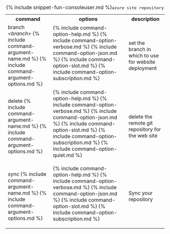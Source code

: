 <table class="table cli cmd">
	<caption>{% include snippet-fun-consoleuser.md %}<kbd>azure site repository</kbd></caption>
	<tr>
		<th class="w20">command</th>
		<th class="w60">options</th>
		<th>description</th>
	</tr>
	<tr>
		<td>branch <dfn title="branch name to deploy to web site">&lt;branch&gt;</dfn> {% include command-argument-name.md %} {% include command-argument-options.md %}</td>
		<td>
			<dl class="dl-horizontal">
				{% include command-option-help.md %}
				{% include command-option-verbose.md %}
				{% include command-option-json.md %}
				{% include command-option-slot.md %}
				{% include command-option-subscription.md %}
			</dl>
		</td>
		<td>set the branch in which to use for website deployment</td>
	</tr>
	<tr>
		<td>delete {% include command-argument-name.md %} {% include command-argument-options.md %}</td>
		<td>
			<dl class="dl-horizontal">
				{% include command-option-help.md %}
				{% include command-option-verbose.md %}
				{% include command-option-json.md %}
				{% include command-option-slot.md %}
				{% include command-option-subscription.md %}
				{% include command-option-quiet.md %}
			</dl>
		</td>
		<td>delete the remote git repository for the web site</td>
	</tr>
	<tr>
		<td>sync {% include command-argument-name.md %} {% include command-argument-options.md %}</td>
		<td>
			<dl class="dl-horizontal">
				{% include command-option-help.md %}
				{% include command-option-verbose.md %}
				{% include command-option-json.md %}
				{% include command-option-slot.md %}
				{% include command-option-subscription.md %}
			</dl>
		</td>
		<td>Sync your repository</td>
	</tr>
</table>
